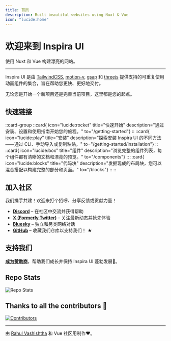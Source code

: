 ```yaml
---
title: 首页
description: Built beautiful websites using Nuxt & Vue
icon: "lucide:home"
---
```


# 欢迎来到 Inspira UI

使用 Nuxt 和 Vue 构建漂亮的网站。

---

Inspira UI 是由 [TailwindCSS](https://tailwindcss.com/), [motion-v](https://motion.dev/docs/vue), [gsap](https://gsap.com/) 和 [threejs](https://threejs.org/) 提供支持的可重复使用动画组件的集合，旨在帮助您更快、更好地交付。

无论您是开始一个新项目还是完善当前项目，这里都是您的起点。

## 快速链接

::card-group
::card{ icon="lucide:rocket" title="快速开始" description="通过安装、设置和使用指南开始您的旅程。" to="/getting-started"}
::
::card{ icon="lucide:play" title="安装" description="探索安装 Inspira UI 的不同方法——通过 CLI、手动导入或复制粘贴。" to="/getting-started/installation"}
::
::card{ icon="lucide:box" title="组件" description="浏览完整的组件列表，每个组件都有清晰的文档和漂亮的预览。" to="/components"}
::
::card{ icon="lucide:blocks" title="代码块" description="发掘现成的布局块，您可以混合搭配以构建完整的部分和页面。" to="/blocks"}
::
::

## 加入社区

我们携手共建！欢迎来打个招呼、分享反馈或贡献力量！

- [**Discord**](https://discord.gg/Xbh5DwJRc9) – 在社区中交流并获得帮助
- [**X (Formerly Twitter)**](https://x.com/rahulv_dev) – 关注最新动态并抢先体验
- [**Bluesky**](http://bsky.app/profile/inspira-ui.com) – 独立和另类网络对话
- [**GitHub**](https://github.com/unovue/inspira-ui) – 收藏我们仓库以支持我们！ ★

## 支持我们

[**成为赞助商**](https://github.com/sponsors/rahul-vashishtha)，帮助我们成长并保持 Inspira UI 蓬勃发展💜。

## Repo Stats

![Repo Stats](https://repobeats.axiom.co/api/embed/da99e5e9c8ddaaff68b7f57b56ae21d5e0ea2ed2.svg "Repobeats analytics image")

## Thanks to all the contributors 🙏

[![Contributors](https://contrib.rocks/image?repo=unovue/inspira-ui)](https://github.com/unovue/inspira-ui/graphs/contributors)

---

由 [Rahul Vashishtha](https://rahulv.dev) 和 Vue 社区用制作♥。

